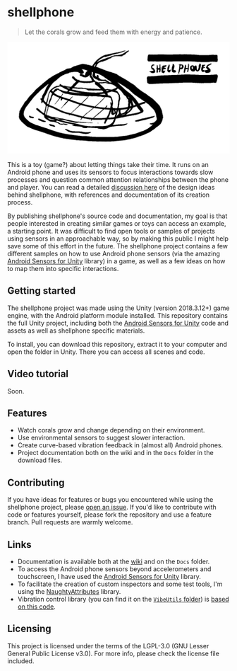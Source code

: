 # shellphone

> Let the corals grow and feed them with energy and patience.

![An early sketch of the shellphone project](https://raw.githubusercontent.com/enricllagostera/shellphone/master/shellphone-social.png)

This is a toy (game?) about letting things take their time. It runs on an Android phone and uses its sensors to focus interactions towards slow processes and question common attention relationships between the phone and player. You can read a detailed [discussion here](https://github.com/enricllagostera/shellphone/wiki/Discussion) of the design ideas behind shellphone, with references and documentation of its creation process.

By publishing shellphone's source code and documentation, my goal is that people interested in creating similar games or toys can access an example, a starting point. It was difficult to find open tools or samples of projects using sensors in an approachable way, so by making this public I might help save some of this effort in the future. The shellphone project contains a few different samples on how to use Android phone sensors (via the amazing [Android Sensors for Unity](https://github.com/mmeiburg/unityAndroidSensors) library) in a game, as well as a few ideas on how to map them into specific interactions.

## Getting started

The shellphone project was made using the Unity (version 2018.3.12+) game engine, with the Android platform module installed. This repository contains the full Unity project, including both the [Android Sensors for Unity](https://github.com/mmeiburg/unityAndroidSensors) code and assets as well as shellphone specific materials.

To install, you can download this repository, extract it to your computer and open the folder in Unity. There you can access all scenes and code.

## Video tutorial

Soon.

## Features

* Watch corals grow and change depending on their environment.
* Use environmental sensors to suggest slower interaction.
* Create curve-based vibration feedback in (almost all) Android phones.
* Project documentation both on the wiki and in the `Docs` folder in the download files.

## Contributing

If you have ideas for features or bugs you encountered while using the shellphone project, please [open an issue](https://github.com/enricllagostera/shellphone/issues). If you'd like to contribute with code or features yourself, please fork the repository and use a feature branch. Pull requests are warmly welcome.

## Links

* Documentation is available both at the [wiki](https://github.com/enricllagostera/shellphone/wiki) and on the `Docs` folder.
* To access the Android phone sensors beyond accelerometers and touchscreen, I have used the [Android Sensors for Unity](https://github.com/mmeiburg/unityAndroidSensors) library.
* To facilitate the creation of custom inspectors and some test tools, I'm using the [NaughtyAttributes](https://github.com/dbrizov/NaughtyAttributes) library.
* Vibration control library (you can find it on the [`VibeUtils` folder](Assets/Shellphone/VibeUtils)) is [based on this code](https://gist.github.com/aVolpe/707c8cf46b1bb8dfb363).

## Licensing

This project is licensed under the terms of the LGPL-3.0 (GNU Lesser General Public License v3.0). For more info, please check the license file included.